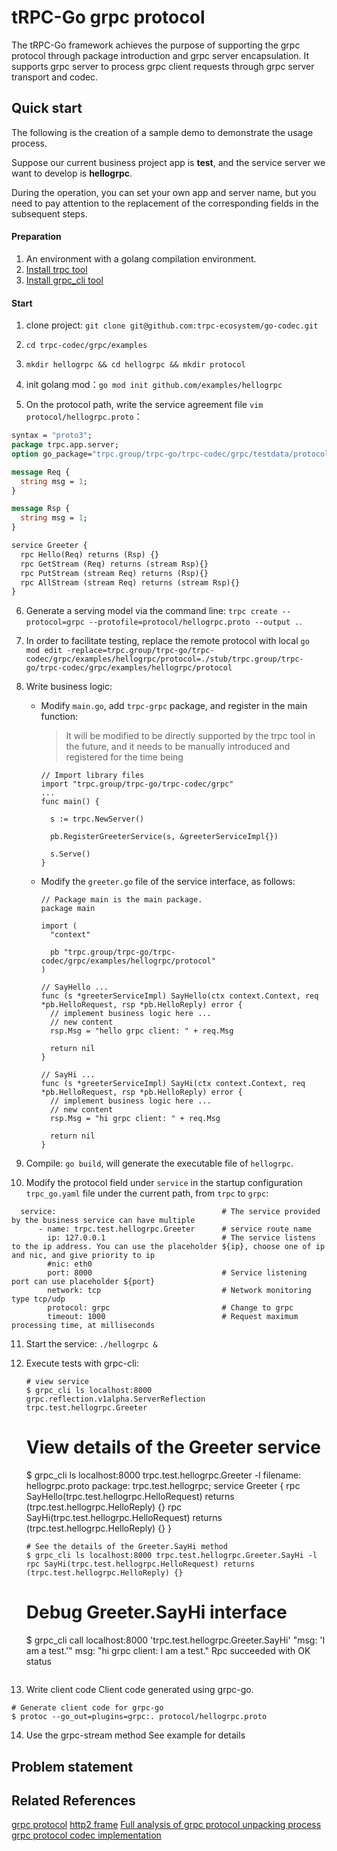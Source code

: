 # tRPC-Go grpc protocol

The tRPC-Go framework achieves the purpose of supporting the grpc protocol through package introduction and grpc server encapsulation. It supports grpc server to process grpc client requests through grpc server transport and codec.

## Quick start

The following is the creation of a sample demo to demonstrate the usage process.

Suppose our current business project app is **test**, and the service server we want to develop is **hellogrpc**.

During the operation, you can set your own app and server name, but you need to pay attention to the replacement of the corresponding fields in the subsequent steps.

#### Preparation

1. An environment with a golang compilation environment.
4. [Install trpc tool](https://github.com/trpc-group/trpc-cmdline)
5. [Install grpc_cli tool](https://grpc.github.io/grpc/core/md_doc_command_line_tool.html)

#### Start

1. clone project: `git clone git@github.com:trpc-ecosystem/go-codec.git`

2. `cd trpc-codec/grpc/examples`

3. `mkdir hellogrpc && cd hellogrpc && mkdir protocol`

4.  init golang mod：`go mod init github.com/examples/hellogrpc`

5. On the protocol path, write the service agreement file `vim protocol/hellogrpc.proto`：

```proto
syntax = "proto3";  
package trpc.app.server;
option go_package="trpc.group/trpc-go/trpc-codec/grpc/testdata/protocols/streams";

message Req {
  string msg = 1;
}

message Rsp {
  string msg = 1;
}

service Greeter {
  rpc Hello(Req) returns (Rsp) {}
  rpc GetStream (Req) returns (stream Rsp){}
  rpc PutStream (stream Req) returns (Rsp){}
  rpc AllStream (stream Req) returns (stream Rsp){}
}
```

6. Generate a serving model via the command line: `trpc create --protocol=grpc --protofile=protocol/hellogrpc.proto --output .`.
7. In order to facilitate testing, replace the remote protocol with local `go mod edit -replace=trpc.group/trpc-go/trpc-codec/grpc/examples/hellogrpc/protocol=./stub/trpc.group/trpc-go/trpc-codec/grpc/examples/hellogrpc/protocol`

8. Write business logic:

    - Modify `main.go`, add `trpc-grpc` package, and register in the main function:

      > It will be modified to be directly supported by the trpc tool in the future, and it needs to be manually introduced and registered for the time being

      ```
      // Import library files
      import "trpc.group/trpc-go/trpc-codec/grpc"
      ...
      func main() {
      
      	s := trpc.NewServer()
      
      	pb.RegisterGreeterService(s, &greeterServiceImpl{})
      
      	s.Serve()
      }
      ```
      
    - Modify the `greeter.go` file of the service interface, as follows:

      ```
      // Package main is the main package.
      package main
      
      import (
      	"context"
      
      	pb "trpc.group/trpc-go/trpc-codec/grpc/examples/hellogrpc/protocol"
      )
      
      // SayHello ...
      func (s *greeterServiceImpl) SayHello(ctx context.Context, req *pb.HelloRequest, rsp *pb.HelloReply) error {
      	// implement business logic here ...
      	// new content
      	rsp.Msg = "hello grpc client: " + req.Msg
      
      	return nil
      }
      
      // SayHi ...
      func (s *greeterServiceImpl) SayHi(ctx context.Context, req *pb.HelloRequest, rsp *pb.HelloReply) error {
      	// implement business logic here ...
      	// new content
      	rsp.Msg = "hi grpc client: " + req.Msg
      
      	return nil
      }
      ```

9. Compile: `go build`, will generate the executable file of `hellogrpc`.

10. Modify the protocol field under `service` in the startup configuration `trpc_go.yaml` file under the current path, from `trpc` to `grpc`:

  ```
    service:                                     # The service provided by the business service can have multiple
        - name: trpc.test.hellogrpc.Greeter      # service route name
          ip: 127.0.0.1                          # The service listens to the ip address. You can use the placeholder ${ip}, choose one of ip and nic, and give priority to ip
          #nic: eth0
          port: 8000                             # Service listening port can use placeholder ${port}
          network: tcp                           # Network monitoring type tcp/udp
          protocol: grpc                         # Change to grpc
          timeout: 1000                          # Request maximum processing time, at milliseconds
  ```

11. Start the service: `./hellogrpc &`

12. Execute tests with grpc-cli:

    ```
    # view service
    $ grpc_cli ls localhost:8000
    grpc.reflection.v1alpha.ServerReflection
    trpc.test.hellogrpc.Greeter
    ```
    # View details of the Greeter service
    $ grpc_cli ls localhost:8000 trpc.test.hellogrpc.Greeter -l
    filename: hellogrpc.proto
    package: trpc.test.hellogrpc;
    service Greeter {
      rpc SayHello(trpc.test.hellogrpc.HelloRequest) returns (trpc.test.hellogrpc.HelloReply) {}
      rpc SayHi(trpc.test.hellogrpc.HelloRequest) returns (trpc.test.hellogrpc.HelloReply) {}
    }
    ```
    # See the details of the Greeter.SayHi method
    $ grpc_cli ls localhost:8000 trpc.test.hellogrpc.Greeter.SayHi -l
    rpc SayHi(trpc.test.hellogrpc.HelloRequest) returns (trpc.test.hellogrpc.HelloReply) {}
    ```
    # Debug Greeter.SayHi interface
    $ grpc_cli call localhost:8000 'trpc.test.hellogrpc.Greeter.SayHi' "msg: 'I am a test.'"
    msg: "hi grpc client: I am a test."
    Rpc succeeded with OK status
    ```

13. Write client code
Client code generated using grpc-go.
```
# Generate client code for grpc-go
$ protoc --go_out=plugins=grpc:. protocol/hellogrpc.proto
```

14. Use the grpc-stream method
See example for details

## Problem statement

## Related References

[grpc protocol](https://github.com/grpc/grpc/blob/master/doc/PROTOCOL-HTTP2.md)
[http2 frame](https://http2.github.io/http2-spec/#FramingLayer)
[Full analysis of grpc protocol unpacking process](https://zhuanlan.zhihu.com/p/86075992)
[grpc protocol codec implementation](https://zhuanlan.zhihu.com/p/85176945)
